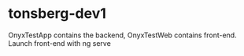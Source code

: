 # tonsberg-dev1

OnyxTestApp contains the backend, OnyxTestWeb contains front-end. Launch front-end with ng serve
